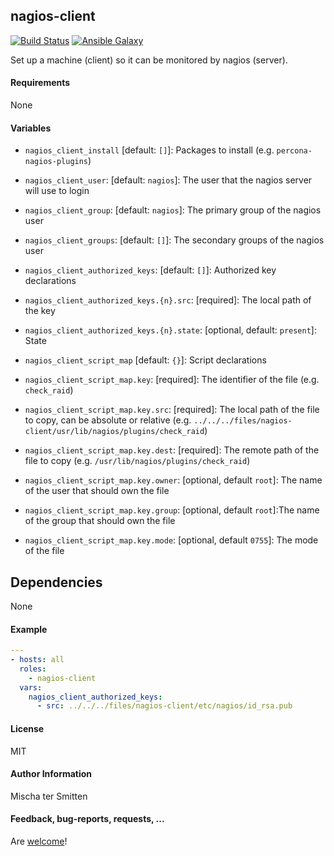 ## nagios-client

[![Build Status](https://travis-ci.org/Oefenweb/ansible-nagios-client.svg?branch=master)](https://travis-ci.org/Oefenweb/ansible-nagios-client)
[![Ansible Galaxy](http://img.shields.io/badge/ansible--galaxy-nagios--client-blue.svg)](https://galaxy.ansible.com/Oefenweb/nagios-client)

Set up a machine (client) so it can be monitored by nagios (server).

#### Requirements

None

#### Variables

* `nagios_client_install`  [default: `[]`]: Packages to install (e.g. `percona-nagios-plugins`)
* `nagios_client_user`: [default: `nagios`]: The user that the nagios server will use to login
* `nagios_client_group`: [default: `nagios`]: The primary group of the nagios user
* `nagios_client_groups`: [default: `[]`]: The secondary groups of the nagios user

* `nagios_client_authorized_keys`: [default: `[]`]: Authorized key declarations
* `nagios_client_authorized_keys.{n}.src`: [required]: The local path of the key
* `nagios_client_authorized_keys.{n}.state`: [optional, default: `present`]: State

* `nagios_client_script_map` [default: `{}`]: Script declarations
* `nagios_client_script_map.key`: [required]: The identifier of the file (e.g. `check_raid`)
* `nagios_client_script_map.key.src`: [required]: The local path of the file to copy, can be absolute or relative (e.g. `../../../files/nagios-client/usr/lib/nagios/plugins/check_raid`)
* `nagios_client_script_map.key.dest`: [required]: The remote path of the file to copy (e.g. `/usr/lib/nagios/plugins/check_raid`)
* `nagios_client_script_map.key.owner`: [optional, default `root`]: The name of the user that should own the file
* `nagios_client_script_map.key.group`: [optional, default `root`]:The name of the group that should own the file
* `nagios_client_script_map.key.mode`: [optional, default `0755`]: The mode of the file

## Dependencies

None

#### Example

```yaml
---
- hosts: all
  roles:
    - nagios-client
  vars:
    nagios_client_authorized_keys:
      - src: ../../../files/nagios-client/etc/nagios/id_rsa.pub
```

#### License

MIT

#### Author Information

Mischa ter Smitten

#### Feedback, bug-reports, requests, ...

Are [welcome](https://github.com/Oefenweb/ansible-nagios-client/issues)!
